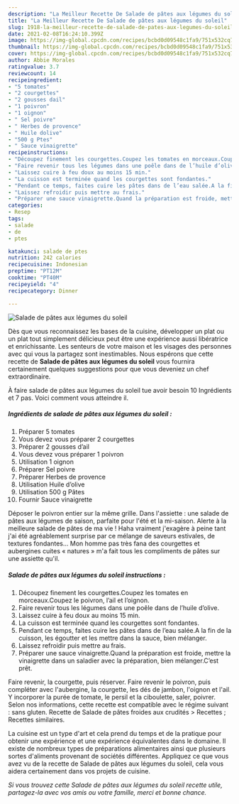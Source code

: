 ```yaml
---
description: "La Meilleur Recette De Salade de pâtes aux légumes du soleil"
title: "La Meilleur Recette De Salade de pâtes aux légumes du soleil"
slug: 1918-la-meilleur-recette-de-salade-de-pates-aux-legumes-du-soleil
date: 2021-02-08T16:24:10.399Z
image: https://img-global.cpcdn.com/recipes/bcbd0d09548c1fa9/751x532cq70/salade-de-pates-aux-legumes-du-soleil-photo-principale-de-la-recette.jpg
thumbnail: https://img-global.cpcdn.com/recipes/bcbd0d09548c1fa9/751x532cq70/salade-de-pates-aux-legumes-du-soleil-photo-principale-de-la-recette.jpg
cover: https://img-global.cpcdn.com/recipes/bcbd0d09548c1fa9/751x532cq70/salade-de-pates-aux-legumes-du-soleil-photo-principale-de-la-recette.jpg
author: Abbie Morales
ratingvalue: 3.7
reviewcount: 14
recipeingredient:
- "5 tomates"
- "2 courgettes"
- "2 gousses dail"
- "1 poivron"
- "1 oignon"
- " Sel poivre"
- " Herbes de provence"
- " Huile dolive"
- "500 g Ptes"
- " Sauce vinaigrette"
recipeinstructions:
- "Découpez finement les courgettes.Coupez les tomates en morceaux.Coupez le poivron, l’ail et l’oignon."
- "Faire revenir tous les légumes dans une poêle dans de l’huile d’olive."
- "Laissez cuire à feu doux au moins 15 min."
- "La cuisson est terminée quand les courgettes sont fondantes."
- "Pendant ce temps, faites cuire les pâtes dans de l’eau salée.A la fin de la cuisson, les égoutter et les mettre dans la sauce, bien mélanger."
- "Laissez refroidir puis mettre au frais."
- "Préparer une sauce vinaigrette.Quand la préparation est froide, mettre la vinaigrette dans un saladier avec la préparation, bien mélanger.C’est prêt."
categories:
- Resep
tags:
- salade
- de
- ptes

katakunci: salade de ptes 
nutrition: 242 calories
recipecuisine: Indonesian
preptime: "PT12M"
cooktime: "PT40M"
recipeyield: "4"
recipecategory: Dinner

---
```



![Salade de pâtes aux légumes du soleil](https://img-global.cpcdn.com/recipes/bcbd0d09548c1fa9/751x532cq70/salade-de-pates-aux-legumes-du-soleil-photo-principale-de-la-recette.jpg)

Dès que vous reconnaissez les bases de la cuisine, développer un plat ou un plat tout simplement délicieux peut être une expérience aussi libératrice et enrichissante. Les senteurs de votre maison et les visages des personnes avec qui vous la partagez sont inestimables. Nous espérons que cette recette de <strong> Salade de pâtes aux légumes du soleil </strong> vous fournira certainement quelques suggestions pour que vous deveniez un chef extraordinaire.

<!--inarticleads1-->

À faire salade de pâtes aux légumes du soleil tue avoir besoin 10 Ingrédients et 7 pas. Voici comment vous atteindre il.

##### Ingrédients de salade de pâtes aux légumes du soleil :

1. Préparer 5 tomates
1. Vous devez vous préparer 2 courgettes
1. Préparer 2 gousses d’ail
1. Vous devez vous préparer 1 poivron
1. Utilisation 1 oignon
1. Préparer  Sel poivre
1. Préparer  Herbes de provence
1. Utilisation  Huile d’olive
1. Utilisation 500 g Pâtes
1. Fournir  Sauce vinaigrette


Déposer le poivron entier sur la même grille. Dans l&#39;assiette : une salade de pâtes aux légumes de saison, parfaite pour l&#39;été et la mi-saison. Alerte à la meilleure salade de pâtes de ma vie ! Haha vraiment j&#39;exagère à peine tant j&#39;ai été agréablement surprise par ce mélange de saveurs estivales, de textures fondantes… Mon homme pas très fana des courgettes et aubergines cuites « natures » m&#39;a fait tous les compliments de pâtes sur une assiette qu&#39;il. 

<!--inarticleads2-->

##### Salade de pâtes aux légumes du soleil instructions :

1. Découpez finement les courgettes.Coupez les tomates en morceaux.Coupez le poivron, l’ail et l’oignon.
1. Faire revenir tous les légumes dans une poêle dans de l’huile d’olive.
1. Laissez cuire à feu doux au moins 15 min.
1. La cuisson est terminée quand les courgettes sont fondantes.
1. Pendant ce temps, faites cuire les pâtes dans de l’eau salée.A la fin de la cuisson, les égoutter et les mettre dans la sauce, bien mélanger.
1. Laissez refroidir puis mettre au frais.
1. Préparer une sauce vinaigrette.Quand la préparation est froide, mettre la vinaigrette dans un saladier avec la préparation, bien mélanger.C’est prêt.


Faire revenir, la courgette, puis réserver. Faire revenir le poivron, puis compléter avec l&#39;aubergine, la courgette, les dés de jambon, l&#39;oignon et l&#39;ail. Y incorporer la purée de tomate, le persil et la ciboulette, saler, poivrer. Selon nos informations, cette recette est compatible avec le régime suivant : sans gluten. Recette de Salade de pâtes froides aux crudités &gt; Recettes ; Recettes similaires. 

<!--inarticleads1-->

<p>
La cuisine est un type d'art et cela prend du temps et de la pratique pour obtenir une expérience et une expérience équivalentes dans le domaine. Il existe de nombreux types de préparations alimentaires ainsi que plusieurs sortes d'aliments provenant de sociétés différentes. Appliquez ce que vous avez vu de la recette de Salade de pâtes aux légumes du soleil, cela vous aidera certainement dans vos projets de cuisine.
</p>

<p>
<i>Si vous trouvez cette Salade de pâtes aux légumes du soleil recette utile, partagez-la avec vos amis ou votre famille, merci et bonne chance.</i>
</p>
